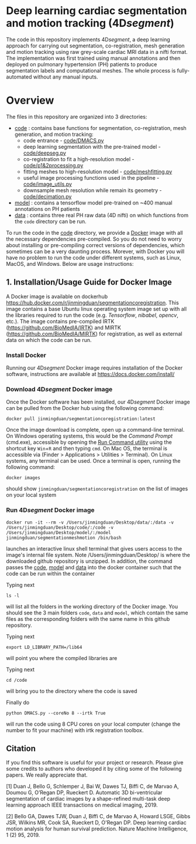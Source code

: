 # Deep learning cardiac segmentation and motion tracking (4D*segment*)

The code in this repository implements 4D*segment*, a deep learning approach for carrying out segmentation, co-registration, mesh generation and motion tracking using raw grey-scale cardiac MRI data in a nifti format. The implementation was first trained using manual annotations and then deployed on pulmonary hypertension (PH) patients to produce segmentation labels and computational meshes. The whole process is fully-automated without any manual inputs. 

# Overview
The files in this repository are organized into 3 directories:
* [code](code) : contains base functions for segmentation, co-registration, mesh generation, and motion tracking:
  * code entrance - [code/DMACS.py](code/DMACS.py)
  * deep learning segmentation with the pre-trained model - [code/deepseg.py](code/deepseg.py)
  * co-registration to fit a high-resolution model - [code/p1&2processing.py](demo/p1&2processing.py)
  * fitting meshes to high-resolution model - [code/meshfitting.py](code/meshfitting.py)
  * useful image processing functions used in the pipeline - [code/image_utils.py](code/image_utils.py)
  * downsample mesh resolution while remain its geometry - [code/decimation.py](code/decimation.py)
* [model](model) : contains a tensorflow model pre-trained on ~400 manual annotations on PH patients
* [data](data) : contains three real PH raw data (4D nifti) on which functions from the `code` directory can be run.

To run the code in the [code](code) directory, we provide a [Docker](https://www.docker.com) image with all the necessary dependencies pre-compiled. So you do not need to worry about installing or pre-compiling correct versions of dependencies, which sometimes can be a very daunting process. Morever, with Docker you will have no problem to run the code under different systems, such as Linux, MacOS, and Windows. Below are usage instructions:

## 1. Installation/Usage Guide for Docker Image
A Docker image is available on dockerhub https://hub.docker.com/r/jinmingduan/segmentationcoregistration. This image contains a base Ubuntu linux operating system image set up with all the libraries required to run the code (e.g. *Tensorflow*, *nibabel*, *opencv*, etc.). The image contains pre-compiled IRTK (https://github.com/BioMedIA/IRTK) and MIRTK (https://github.com/BioMedIA/MIRTK) for registration, as well as external data on which the code can be run. 

### Install Docker
Running our 4D*segment* Docker image requires installation of the Docker software, instructions are available at https://docs.docker.com/install/ 

### Download 4D*segment* Docker image
Once the Docker software has been installed, our 4D*segment* Docker image can be pulled from the Docker hub using the following command:
    
    docker pull jinmingduan/segmentationcoregistration:latest

Once the image download is complete, open up a command-line terminal. On Windows operating systems, this would be the *Command Prompt* (cmd.exe), accessible by opening the [Run Command utility](https://en.wikipedia.org/wiki/Run_command) using the shortcut key `Win`+`R` and then typing `cmd`. On Mac OS, the terminal is accessible via (Finder > Applications > Utilities > Terminal). On Linux systems, any terminal can be used.
Once a terminal is open, running the following command:

    docker images

should show `jinmingduan/segmentationcoregistration` on the list of images on your local system

### Run 4D*segment* Docker image
    
    docker run -it --rm -v /Users/jinmingduan/Desktop/data/:/data -v /Users/jinmingduan/Desktop/code/:/code -v /Users/jinmingduan/Desktop/model/:/model jinmingduan/segmentationmeshmotion /bin/bash
    
launches an interactive linux shell terminal that gives users access to the image's internal file system. Note /Users/jinmingduan/Desktop/ is where the downloaded github repository is unzipped. In addition, the command passes the [code](code), [model](model) and [data](data) into the docker container such that the code can be run within the container

Typing next
```
ls -l
```
will list all the folders in the working directory of the Docker image. You should see the 3 main folders `code`, `data` and `model`, which contain the same files as the corresponding folders with the same name in this github repository.

Typing next 
```
export LD_LIBRARY_PATH=/lib64 
```
will point you where the compiled libraries are

Typing next 
```
cd /code
```
will bring you to the directory where the code is saved

Finally do  
```
python DMACS.py --coreNo 8 --irtk True
```
will run the code using 8 CPU cores on your local computer (change the number to fit your machine) with irtk registration toolbox. 

## Citation
If you find this software is useful for your project or research. Please give some credits to authors who developed it by citing some of the following papers. We really appreciate that. 

[1] Duan J, Bello G, Schlemper J, Bai W, Dawes TJ, Biffi C, de Marvao A, Doumou G, O’Regan DP, Rueckert D. Automatic 3D bi-ventricular segmentation of cardiac images by a shape-refined multi-task deep learning approach IEEE transactions on medical imaging, 2019. 

[2] Bello GA,  Dawes TJW, Duan J, Biffi C, de Marvao A, Howard LSGE, Gibbs JSR, Wilkins MR, Cook SA, Rueckert D, O'Regan DP. Deep learning cardiac motion analysis for human survival prediction. Nature Machine Intelligence, 1 (2) 95, 2019.

